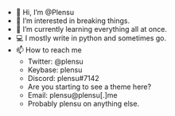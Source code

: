 * 👋 Hi, I’m @Plensu
* 👀 I’m interested in breaking things.
* 🌱 I’m currently learning everything all at once.
* 💻 I mostly write in python and sometimes go.  
* 📫 How to reach me
	* Twitter: @plensu
	* Keybase: plensu
	* Discord: plensu#7142
	* Are you starting to see a theme here?
	* Email: plensu@plensu[.]me
	* Probably plensu on anything else.

